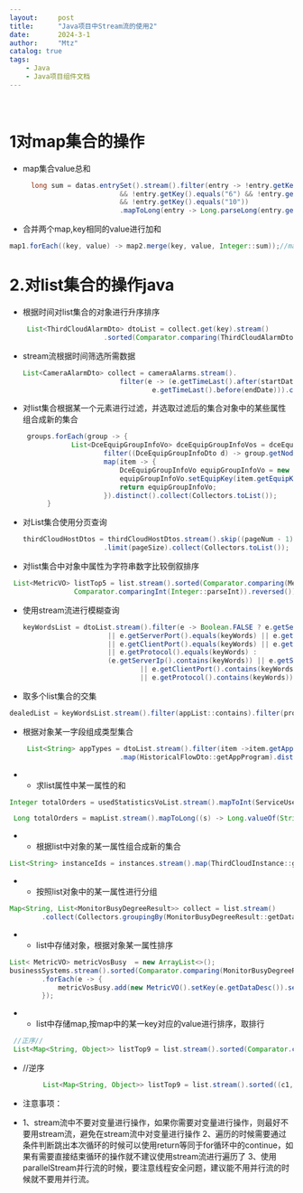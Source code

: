 ```yaml
---
layout:     post
title:      "Java项目中Stream流的使用2"
date:       2024-3-1
author:     "Mtz"
catalog: true
tags:
    - Java
    - Java项目组件文档     
---
```


​                                                       

# 1对map集合的操作

* map集合value总和   

  ```java
    long sum = datas.entrySet().stream().filter(entry -> !entry.getKey().equals("1") && !entry.getKey().equals("3")
                          && !entry.getKey().equals("6") && !entry.getKey().equals("7") && !entry.getKey().equals("8")
                          && !entry.getKey().equals("10"))
                          .mapToLong(entry -> Long.parseLong(entry.getValue())).sum();
  ```

* 合并两个map,key相同的value进行加和

```java
map1.forEach((key, value) -> map2.merge(key, value, Integer::sum));//map1合并到map2,map类型<String,Integer>
```

# 2.对list集合的操作java

   * 根据时间对list集合的对象进行升序排序

     ```java
      List<ThirdCloudAlarmDto> dtoList = collect.get(key).stream()
                         .sorted(Comparator.comparing(ThirdCloudAlarmDto::getOccurTime)).collect(Collectors.toList());
     ```

   * stream流根据时间筛选所需数据

     ```java
     List<CameraAlarmDto> collect = cameraAlarms.stream().
                             filter(e -> (e.getTimeLast().after(startDate) &&
                                     e.getTimeLast().before(endDate))).collect(Collectors.toList());
     ```

   * 对list集合根据某一个元素进行过滤，并选取过滤后的集合对象中的某些属性组合成新的集合

     ```java
      groups.forEach(group -> {
                 List<DceEquipGroupInfoVo> dceEquipGroupInfoVos = dceEquipInfoDtos.stream().
                         filter((DceEquipGroupInfoDto d) -> group.getNodeName().equals(d.getNodeName())).
                         map(item -> {
                             DceEquipGroupInfoVo equipGroupInfoVo = new DceEquipGroupInfoVo();
                             equipGroupInfoVo.setEquipKey(item.getEquipKey()).setEquipName(item.getEquipName());
                             return equipGroupInfoVo;
                         }).distinct().collect(Collectors.toList());
           }
     ```
     
   * 对List集合使用分页查询

     ```java
     thirdCloudHostDtos = thirdCloudHostDtos.stream().skip((pageNum - 1) * pageSize)
                         .limit(pageSize).collect(Collectors.toList());
     ```

   * 对list集合中对象中属性为字符串数字比较倒叙排序

```java
 List<MetricVO> listTop5 = list.stream().sorted(Comparator.comparing(MetricVO::getValue,
                Comparator.comparingInt(Integer::parseInt)).reversed()).limit(5).collect(Collectors.toList());
```

   * 使用stream流进行模糊查询

     ```java
     keyWordsList = dtoList.stream().filter(e -> Boolean.FALSE ? e.getServerIp().equals(keyWords)
                          || e.getServerPort().equals(keyWords) || e.getClientIp().equals(keyWords)
                          || e.getClientPort().equals(keyWords) || e.getAppProgram().equals(keyWords)
                          || e.getProtocol().equals(keyWords) :
                          (e.getServerIp().contains(keyWords)) || e.getServerPort().contains(keyWords) || e.getClientIp().contains(keyWords)
                                  || e.getClientPort().contains(keyWords) || e.getAppProgram().contains(keyWords)
                                  || e.getProtocol().contains(keyWords)).collect(Collectors.toList());
     ```

   * 取多个list集合的交集

```java
dealedList = keyWordsList.stream().filter(appList::contains).filter(protocolList::contains).collect(Collectors.toList());
```

   * 根据对象某一字段组成类型集合 

     ```java
      List<String> appTypes = dtoList.stream().filter(item ->item.getAppProgram() != null)
                             .map(HistoricalFlowDto::getAppProgram).distinct().collect(Collectors.toList());  
     ```
*    * 求list属性中某一属性的和

```java
Integer totalOrders = usedStatisticsVoList.stream().mapToInt(ServiceUsedStatisticsVo :: getWorkOrderNum).sum();  //list中存储的是对象

 Long totalOrders = mapList.stream().mapToLong((s) -> Long.valueOf(String.valueOf(s.get("num")))).sum();  //list中存储的是map集合
```

*   * 根据list中对象的某一属性组合成新的集合

```java
List<String> instanceIds = instances.stream().map(ThirdCloudInstance::getInstanceId).collect(Collectors.toList());
```

*    * 按照list对象中的某一属性进行分组

```java
Map<String, List<MonitorBusyDegreeResult>> collect = list.stream()
        .collect(Collectors.groupingBy(MonitorBusyDegreeResult::getDataDesc));
```

*    * list中存储对象，根据对象某一属性排序

```java
List< MetricVO> metricVosBusy  = new ArrayList<>();
businessSystems.stream().sorted(Comparator.comparing(MonitorBusyDegreeResult::getBusyDegree, Comparator.reverseOrder())).collect(Collectors.toList())
        .forEach(e -> {
            metricVosBusy.add(new MetricVO().setKey(e.getDataDesc()).setValue(String.valueOf(e.getBusyDegree())));
        });
```

*   * list中存储map,按map中的某一key对应的value进行排序，取排行

```java
 //正序//  
 List<Map<String, Object>> listTop9 = list.stream().sorted(Comparator.comparing(e -> org.apache.commons.collections.MapUtils.getLong(e, "count"))).limit(9).collect(Collectors.toList());
```
* //逆序

  ```java
       List<Map<String, Object>> listTop9 = list.stream().sorted((c1, c2) -> org.apache.commons.collections.MapUtils.getDouble(c2, "count")        .compareTo(org.apache.commons.collections.MapUtils.getDouble(c1, "count"))).limit(9).collect(Collectors.toList());
  ```

*   注意事项：

  * 1、stream流中不要对变量进行操作，如果你需要对变量进行操作，则最好不要用stream流，避免在stream流中对变量进行操作
    2、遍历的时候需要通过条件判断跳出本次循环的时候可以使用return等同于for循环中的continue，如果有需要直接结束循环的操作就不建议使用stream流进行遍历了
    3、使用parallelStream并行流的时候，要注意线程安全问题，建议能不用并行流的时候就不要用并行流。


   